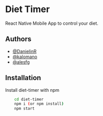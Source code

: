 
# Diet Timer

React Native Mobile App to control your diet.





## Authors

- [@DanielinR](https://github.com/DanielinR)
- [@kalomano](https://github.com/kalomano)
- [@alesfg](https://github.com/alesfg)




## Installation

Install diet-timer with npm

```bash
    cd diet-timer
    npm i (or npm install)
    npm start
```

    